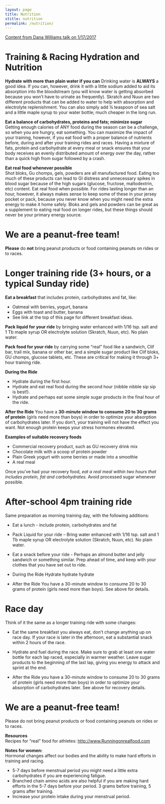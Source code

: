 ```yaml
---
layout: page
title: Nutrition
stitle: nutrition
permalink: /nutrition/
---
```


[Content from Dana Williams talk on 1/17/2017]({{site.basurl}}/images/Rider_Nutrition_by_Dana_Williams.pdf)

# Training & Racing Hydration and Nutrition

**Hydrate with more than plain water if you can**
Drinking water is **ALWAYS** a good idea.  If you can, however, drink it with a little sodium added to aid its absorption into the bloodstream (you will know water is getting absorbed because you won’t have to urinate as frequently).  Skratch and Nuun are two different products that can be added to water to help with absorption and electrolyte replenishment.  You can also simply add ¼ teaspoon of sea salt and a little maple syrup to your water bottle; much cheaper in the long run.

**Eat a balance of carbohydrates, proteins and fats; minimize sugar**  
Getting enough calories of ANY food during the season can be a challenge, so when you are hungry, eat something.  You can maximize the impact of your training, however, if you eat food with a proper balance of nutrients before, during and after your training rides and races. Having a mixture of fats, protein and carbohydrate at every meal or snack ensures that your body receives an evenly distributed amount of energy over the day, rather than a quick high from sugar followed by a crash.  

**Eat real food whenever possible**  
Shot bloks, Gu chomps, gels, powders are all manufactured food. Eating too much of these products can lead to GI distress and unnecessary spikes in blood sugar because of the high sugars (glucose, fructose, maltodextrin, etc) content. Eat real food when possible. For rides lasting longer than an hour, however, it always makes sense to keep some of these in your jersey pocket or pack, because you never know when you might need the extra energy to make it home safely.  Bloks and gels and powders can be great as a supplement to eating real food on longer rides, but these things should never be your primary energy source.

#  We are a peanut-free team!
**Please** do **not** bring peanut products or food containing peanuts on rides or to races.

# Longer training ride (3+ hours, or a typical Sunday ride)
**Eat a breakfast** that includes protein, carbohydrates and fat, like:  

 * Oatmeal with berries, yogurt, banana
 * Eggs with toast and butter, banana
 * See link at the top of this page for different breakfast ideas.

**Pack liquid for your ride** by bringing water enhanced with 1/16 tsp. salt and 1 Tb maple syrup OR electrolyte solution (Skratch, Nuun, etc).  No plain water.

**Pack food for your ride**  by carrying some “real” food like a sandwich, Clif bar, trail mix, banana or other bar, and a simple sugar product like Clif bloks, GU chomps, glucose tablets, etc.  These are critical for making it through 3+ hour training ride.

**During the Ride**  

 * Hydrate during the first hour.
 * Hydrate and eat real food during the second hour (nibble nibble sip sip is best!).
 * Hydrate and perhaps eat some simple sugar products in the final hour of the ride.

**After the Ride**
You have a **30-minute window to consume 20 to 30 grams of protein** (girls need more than boys) in order to optimize your absorption of carbohydrates later. If you don’t, your training will not have the effect you want. Not enough protein keeps your stress hormones elevated.  


**Examples of suitable recovery foods**

 * Commercial recovery product, such as GU recovery drink mix
 * Chocolate milk with a scoop of protein powder
 * Plain Greek yogurt with some berries or made into a smoothie
 * A real meal

Once you’ve had your recovery food,  *eat a real meal within two hours that includes protein, fat and carbohydrates.* Avoid processed sugar whenever possible.

# After-school 4pm training ride
Same preparation as morning training day, with the following additions:

* Eat a lunch - include protein, carbohydrates and fat

 * Pack Liquid for your ride – Bring water enhanced with 1/16 tsp. salt and 1 Tb maple syrup OR electrolyte solution (Skratch, Nuun, etc).  No plain water.

 * Eat a snack before your ride - Perhaps an almond butter and jelly sandwich or something similar. Prep ahead of time, and keep with your clothes that you have set out to ride.

 * During the Ride
Hydrate hydrate hydrate

 * After the Ride
You have a 30-minute window to consume 20 to 30 grams of protein (girls need more than boys). See above for details.


# Race day
Think of it the same as a longer training ride with some changes:


 * Eat the same breakfast you always eat, don’t change anything up on race day.
If your race is later in the afternoon, eat a substantial snack within 2 hours of the race.

* Hydrate and fuel during the race. Make sure to grab at least one water bottle for each lap raced, especially in warmer weather.  Leave sugar products to the beginning of the last lap, giving you energy to attack and sprint at the end.

 * After the Ride you have a 30-minute window to consume 20 to 30 grams of protein (girls need more than boys) in order to optimize your absorption of carbohydrates later. See above for recovery details.

# We are a peanut-free team!
Please do not bring peanut products or food containing peanuts on rides or to races.

**Resources**  
Recipes for “real” food for athletes: <http://www.Runningonrealfood.com>

**Notes for women:**  
Hormonal changes affect our bodies and the ability to make hard efforts in training and racing.

 * 5-7 days before menstrual period you might need a little extra carbohydrates if you are experiencing fatigue.
 * Branched chain amino acids are also helpful if you are making hard efforts in the 5-7 days before your period. 3 grams before training, 5 grams after training.
 * Increase your protein intake during your menstrual period.
